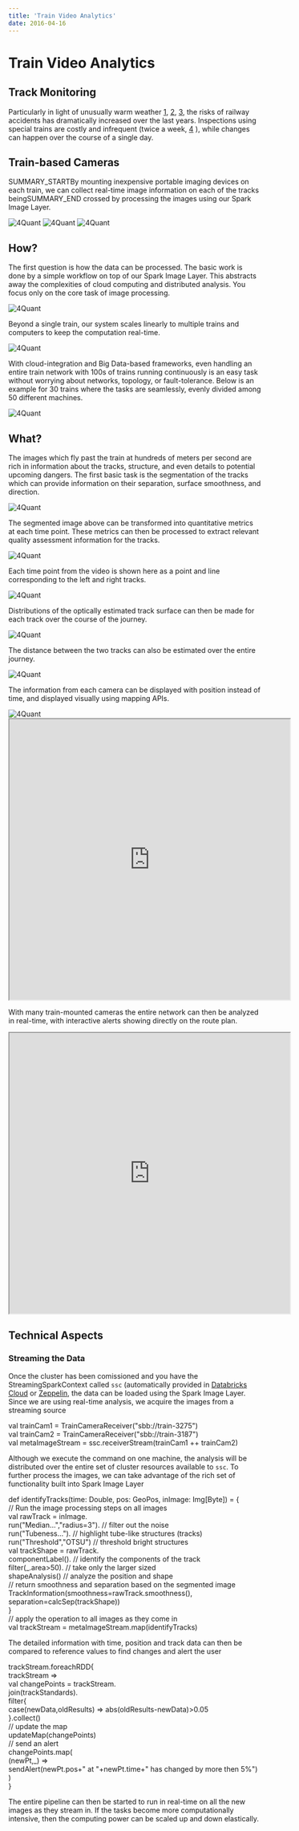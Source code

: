 ```yaml
---
title: 'Train Video Analytics'
date: 2016-04-16
---
```


# Train Video Analytics

## Track Monitoring

Particularly in light of unusually warm weather [1](http://metro.co.uk/2011/06/27/train-delays-caused-by-rail-tracks-overheating-as-speed-limits-imposed-58022/), [2](http://www.railway-technology.com/features/featuretension-and-strain-on-overheated-trains/), [3](http://chicago.cbslocal.com/2012/07/19/cta-working-to-prevent-overheated-rails-other-heat-related-problems/), the risks of railway accidents has dramatically increased over the last years. Inspections using special trains are costly and infrequent (twice a week, [4](http://chicago.cbslocal.com/2012/07/18/union-pacific-railroad-concedes-misstatements-about-deadly-wreck/) ), while changes can happen over the course of a single day.

## Train-based Cameras

SUMMARY_STARTBy mounting inexpensive portable imaging devices on each train, we can collect real-time image information on each of the tracks beingSUMMARY_END crossed by processing the images using our Spark Image Layer.

<div class='half-width-image'>
  <img alt='4Quant' src='images/railway-check/rc-001.gif'>
  <img alt='4Quant' src='images/railway-check/rc-002.gif'>
  <img alt='4Quant' src='images/railway-check/rc-003.png'>
</div>

## How?

The first question is how the data can be processed. The basic work is done by a simple workflow on top of our Spark Image Layer. This abstracts away the complexities of cloud computing and distributed analysis. You focus only on the core task of image processing.

<div class="half-width-image">
  <img alt='4Quant' src="images/railway-check/rc-004.svg">
</div>

Beyond a single train, our system scales linearly to multiple trains and computers to keep the computation real-time.

<img alt='4Quant' src="images/railway-check/rc-005.svg">

With cloud-integration and Big Data-based frameworks, even handling an entire train network with 100s of trains running continuously is an easy task without worrying about networks, topology, or fault-tolerance. Below is an example for 30 trains where the tasks are seamlessly, evenly divided among 50 different machines.

<img alt='4Quant' src="images/railway-check/rc-006.svg">

## What?

The images which fly past the train at hundreds of meters per second are rich in information about the tracks, structure, and even details to potential upcoming dangers. The first basic task is the segmentation of the tracks which can provide information on their separation, surface smoothness, and direction.

<div class='quater-width-image'><img alt='4Quant' src='images/railway-check/rc-007.png'></div>

The segmented image above can be transformed into quantitative metrics at each time point. These metrics can then be processed to extract relevant quality assessment information for the tracks.

<img alt='4Quant' src="images/railway-check/rc-008.png">

Each time point from the video is shown here as a point and line corresponding to the left and right tracks.

<img alt='4Quant' src="images/railway-check/rc-009.png">

Distributions of the optically estimated track surface can then be made for each track over the course of the journey.

<img alt='4Quant' src="images/railway-check/rc-010.png">

The distance between the two tracks can also be estimated over the entire journey.

<img alt='4Quant' src="images/railway-check/rc-011.png">

The information from each camera can be displayed with position instead of time, and displayed visually using mapping APIs.

<img alt='4Quant' src="images/railway-check/rc-012.png">

<iframe height="560" width="560" src="http://4quant.com/Railway-Check/widget_distmap.html"></iframe>

With many train-mounted cameras the entire network can then be analyzed in real-time, with interactive alerts showing directly on the route plan.

<iframe height="560" width="560" src="http://4quant.com/Railway-Check/widget_samap.html"></iframe>

## Technical Aspects

### Streaming the Data

Once the cluster has been comissioned and you have the StreamingSparkContext called `ssc` (automatically provided in [Databricks Cloud](https://databricks.com/product/databricks) or [Zeppelin](http://zeppelin.incubator.apache.org/), the data can be loaded using the Spark Image Layer. Since we are using real-time analysis, we acquire the images from a streaming source

<div class="code">
  val trainCam1 = TrainCameraReceiver("sbb://train-3275") <br>
  val trainCam2 = TrainCameraReceiver("sbb://train-3187") <br>
  val metaImageStream = ssc.receiverStream(trainCam1 ++ trainCam2)
</div>

Although we execute the command on one machine, the analysis will be distributed over the entire set of cluster resources available to `ssc`. To further process the images, we can take advantage of the rich set of functionality built into Spark Image Layer

<div class="code">
  def identifyTracks(time: Double, pos: GeoPos, inImage: Img[Byte]) = { <br>
    // Run the image processing steps on all images <br>
    val rawTrack = inImage. <br>
      run("Median...","radius=3"). // filter out the noise <br>
      run("Tubeness..."). // highlight tube-like structures (tracks) <br>
      run("Threshold","OTSU") // threshold bright structures <br>
    val trackShape = rawTrack. <br>
      componentLabel(). // identify the components of the track <br>
      filter(_.area>50). // take only the larger sized <br>
      shapeAnalysis() // analyze the position and shape <br>
    // return smoothness and separation based on the segmented image <br>
    TrackInformation(smoothness=rawTrack.smoothness(), separation=calcSep(trackShape)) <br>
  } <br>
  // apply the operation to all images as they come in <br>
  val trackStream = metaImageStream.map(identifyTracks)
</div>

The detailed information with time, position and track data can then be compared to reference values to find changes and alert the user

<div class="code">
  trackStream.foreachRDD{ <br>
    trackStream => <br>
      val changePoints = trackStream. <br>
        join(trackStandards). <br>
        filter{ <br>
          case(newData,oldResults) => abs(oldResults-newData)>0.05 <br>
        }.collect() <br>
        // update the map <br>
        updateMap(changePoints) <br>
        // send an alert <br>
        changePoints.map( <br>
          (newPt,_) => <br>
            sendAlert(newPt.pos+" at "+newPt.time+" has changed by more then 5%") <br>
        ) <br>
  }
</div>

The entire pipeline can then be started to run in real-time on all the new images as they stream in. If the tasks become more computationally intensive, then the computing power can be scaled up and down elastically.
